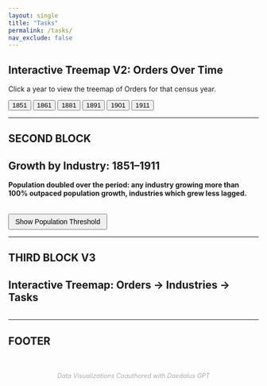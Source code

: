 ```yaml
---
layout: single
title: "Tasks"
permalink: /tasks/
nav_exclude: false
---
```


<script src="https://d3js.org/d3.v7.min.js"></script>

<!-- 1. This section creates the heading and buttons for selecting the year -->
<h2>Interactive Treemap V2: Orders Over Time</h2>
<p>Click a year to view the treemap of Orders for that census year.</p>

<!-- 2. Year selection buttons - each one calls the loadYear(year) JavaScript function -->
<div style="margin-bottom: 1em;">
  <button onclick="loadYear(1851)">1851</button>
  <button onclick="loadYear(1861)">1861</button>
  <button onclick="loadYear(1881)">1881</button>
  <button onclick="loadYear(1891)">1891</button>
  <button onclick="loadYear(1901)">1901</button>
  <button onclick="loadYear(1911)">1911</button>
</div>

<!-- 3. This div is the container where the treemap SVG (scalable Vector Graphics) will be inserted -->
<div id="treemap-time"></div>

<!-- 4. This is the JavaScript code that creates and inserts the SVG treemap -->
<script>
  // 4a. Basic settings and setup
  const width = 960;
  const height = 600;
  const color = d3.scaleOrdinal([
  "#5C6BC0", "#42A5F5", "#26A69A", "#9CCC65", "#FFCA28",
  "#EF5350", "#AB47BC", "#8D6E63", "#78909C", "#FF7043",
  "#66BB6A", "#D4E157", "#FFA726", "#29B6F6", "#BDBDBD"
]);
  // Create and append the SVG canvas to the container div
  const svg = d3.select("#treemap-time")
    .append("svg")
    .attr("viewBox", [0, 0, width, height])
    .style("font-family", "sans-serif")
    .style("font-size", "14px");

  // 4b. Function to load a given year's data and render the treemap
  function loadYear(year) {
    console.log(`Loading year: ${year}`);

    // Load the relevant JSON file
    d3.json(`/assets/data/orders_${year}.json`).then(data => {
      // Create a hierarchy from the data
      const root = d3.hierarchy(data)
        .sum(d => d.size || 0)
        .sort((a, b) => b.value - a.value);

      // Compute the treemap layout
      d3.treemap()
        .size([width, height])
        .paddingInner(2)(root);

      // Clear previous nodes
      svg.selectAll("*").remove();

      // Create groups for each top-level node (Orders)
      const nodes = svg.selectAll("g")
        .data(root.children)
        .join("g")
        .attr("transform", d => `translate(${d.x0},${d.y0})`);

      // Draw rectangles
      nodes.append("rect")
        .attr("width", d => d.x1 - d.x0)
        .attr("height", d => d.y1 - d.y0)
        .attr("fill", d => color(d.data.name));

      // Add labels
      nodes.append("text")
        .attr("x", 4)
        .attr("y", 18)
        .text(d => d.data.name)
        .attr("fill", "white");
    }).catch(err => {
      console.error("Error loading JSON:", err);
    });
  }

  // 4c. Initial load when the page first loads
  document.addEventListener("DOMContentLoaded", function () {
    loadYear(1851); // Show 1851 data by default
  });
</script>

 

---
SECOND BLOCK
---
<script src="https://d3js.org/d3.v7.min.js"></script>

<!-- 1. Headings and explanation -->
<h2> Growth by Industry: 1851–1911</h2>


<!-- 2. Container for the scatterplot -->
<div id="scatterplot"></div>

<!-- 3. Text Below Graph and Toggle Button -->
<h4 style="margin-top: 1em;">
  Population doubled over the period: any industry growing more than 100% outpaced population growth, industries which grew less lagged.
</h4>

<button onclick="showThreshold()" style="margin-top: 1em; padding: 6px 12px; font-size: 14px;">
  Show Population Threshold
</button>

<!-- 4. Scatterplot Script -->
<script>
document.addEventListener("DOMContentLoaded", function () {
  const margin = {top: 20, right: 30, bottom: 50, left: 60};
  const width = 960 - margin.left - margin.right;
  const height = 500 - margin.top - margin.bottom;

  const svg = d3.select("#scatterplot")
    .append("svg")
    .attr("viewBox", [0, 0, width + margin.left + margin.right, height + margin.top + margin.bottom])
    .append("g")
    .attr("transform", `translate(${margin.left},${margin.top})`);

  // 4a. Tooltip configuration
  const tooltip = d3.select("body")
    .append("div")
    .attr("class", "tooltip")
    .style("position", "absolute")
    .style("background", "white")
    .style("border", "1px solid #ccc")
    .style("padding", "8px 12px")
    .style("border-radius", "5px")
    .style("pointer-events", "none")
    .style("font-size", "15px")
    .style("font-weight", "bold")
    .style("visibility", "hidden")
    .style("box-shadow", "0 2px 6px rgba(0,0,0,0.2)");

  // 4b. Load CSV and plot data
  d3.csv("/assets/data/Industry.csv", d3.autoType).then(data => {
    const x = d3.scaleLinear()
      .domain(d3.extent(data, d => d.initial_size)).nice()
      .range([0, width]);

    const y = d3.scaleLinear()
      .domain(d3.extent(data, d => d.fold_growth)).nice()
      .range([height, 0]);

    // Axes
    svg.append("g")
      .attr("transform", `translate(0,${height})`)
      .call(d3.axisBottom(x));

    svg.append("g")
      .call(d3.axisLeft(y));

    // Axis Labels
    svg.append("text")
      .attr("x", width / 2)
      .attr("y", height + 40)
      .attr("text-anchor", "middle")
      .text("Initial Size of Industry");

    svg.append("text")
      .attr("transform", "rotate(-90)")
      .attr("x", -height / 2)
      .attr("y", -40)
      .attr("text-anchor", "middle")
      .text("Fold Increase (1851-1911");

    // 4c. Hidden threshold line
    svg.append("line")
      .attr("x1", 0)
      .attr("x2", width)
      .attr("y1", y(100))
      .attr("y2", y(100))
      .attr("stroke", "grey")
      .attr("stroke-width", 1.5)
      .attr("stroke-dasharray", "5,5")
      .style("visibility", "hidden");

    svg.append("text")
      .attr("x", width - 10)
      .attr("y", y(100) - 6)
      .attr("text-anchor", "end")
      .style("fill", "grey")
      .style("font-size", "12px")
      .style("visibility", "hidden")
      .text("Population doubled");

    // 4d. Plot the data points
    svg.selectAll("circle")
      .data(data)
      .join("circle")
      .attr("cx", d => x(d.initial_size))
      .attr("cy", d => y(d.fold_growth))
      .attr("r", 6)
      .attr("fill", "#6BAED6") // semi-light blue
      .on("mouseover", function (event, d) {
      const label = d.industry ? d.industry : `Occ ${d.occode}`;
      tooltip.style("visibility", "visible").text(label);
      d3.select(this).attr("stroke", "black").attr("stroke-width", 1.5);
      })
      .on("mousemove", function (event) {
        tooltip
          .style("left", (event.pageX + 10) + "px")
          .style("top", (event.pageY - 20) + "px");
      })
      .on("mouseout", function () {
        tooltip.style("visibility", "hidden");
        d3.select(this).attr("stroke", null);
      });
  });
});
</script>



<!-- 5. Function to reveal the threshold line on click -->
<script>
function showThreshold() {
  d3.selectAll("line").filter(function() {
    return d3.select(this).attr("y1") === d3.select(this).attr("y2");
  }).style("visibility", "visible");

  d3.selectAll("text").filter(function() {
    return d3.select(this).text() === "Population doubled";
  }).style("visibility", "visible");
}
</script>


--------------------------------------------------------------------------------
THIRD BLOCK V3
-------------------------------------------------------------------------------

<script src="https://d3js.org/d3.v7.min.js"></script>

<h2>Interactive Treemap: Orders → Industries → Tasks</h2>

<!-- 1. Treemap container -->
<div id="treemap"></div>

<!-- 2. Line chart title and container -->
<h3 id="line-title" style="margin-top: 2em;"></h3>
<div id="linechart"></div>

<script>
document.addEventListener("DOMContentLoaded", function () {
  const width = 960;
  const height = 600;
  const color = d3.scaleOrdinal(d3.schemeCategory10);

  const svg = d3.select("#treemap")
    .append("svg")
    .attr("viewBox", [0, 0, width, height])
    .style("font-family", "sans-serif")
    .style("font-size", "14px");

  const group = svg.append("g");

  let timeseriesData = [];

  Promise.all([
    d3.json("/assets/data/Tasks.json"),
    d3.csv("/assets/data/task_timeseries_toy.csv", d3.autoType)
  ]).then(([treemapData, csvData]) => {
    timeseriesData = csvData;

    const fullRoot = d3.hierarchy(treemapData)
      .sum(d => d.size || 0)
      .sort((a, b) => b.value - a.value);

    d3.treemap()
      .size([width, height])
      .paddingInner(2)(fullRoot);

    draw(fullRoot);

    function draw(activeNode) {
      group.selectAll("*").remove();

      const level = activeNode.depth;
      const parent = activeNode.parent;
      const siblings = parent ? parent.children : fullRoot.children;

      const boxes = group.selectAll("g")
        .data(siblings)
        .join("g")
        .attr("transform", d => `translate(${d.x0},${d.y0})`)
        .style("cursor", d => d.children ? "pointer" : "default")
        .on("click", (event, d) => {
          event.stopPropagation();

          if (d.children) {
            draw(d);
          } else if (d.depth === 3 && d.ancestors().some(a => a.data.name === "5.2")) {
            drawLineChartForIndustry("5.2");
          }
        });

      boxes.append("rect")
        .attr("width", d => d.x1 - d.x0)
        .attr("height", d => d.y1 - d.y0)
        .attr("fill", d => {
          if (d === activeNode) {
            const top = d.ancestors().slice(-2)[0]?.data.name || d.data.name;
            return color(top);
          }
          return level === 1 ? "#ddd" : "#aaa";
        })
        .attr("stroke", "#fff");

      boxes.append("text")
        .attr("x", 4)
        .attr("y", 18)
        .text(d => d.data.name)
        .attr("fill", d => d === activeNode ? "white" : "#444")
        .style("pointer-events", "none");

      if (activeNode.children) {
        const inner = group.append("g");

        inner.selectAll("g")
          .data(activeNode.children)
          .join("g")
          .attr("transform", d => `translate(${d.x0},${d.y0})`)
          .style("cursor", d => d.children ? "pointer" : "default")
          .on("click", (event, d) => {
            event.stopPropagation();
            if (d.children) {
              draw(d);
            } else if (d.depth === 3 && d.ancestors().some(a => a.data.name === "5.2")) {
              drawLineChartForIndustry("5.2");
            }
          })
          .call(g => {
            g.append("rect")
              .attr("width", d => d.x1 - d.x0)
              .attr("height", d => d.y1 - d.y0)
              .attr("fill", () => color(activeNode.data.name))
              .attr("stroke", "#fff");

            g.append("text")
              .attr("x", 4)
              .attr("y", 18)
              .text(d => d.data.name)
              .attr("fill", "white")
              .style("font-size", "12px")
              .style("pointer-events", "none");
          });

        svg.on("click", () => {
          if (activeNode.parent) draw(activeNode.parent);
        });
      }
    }
  });

  function drawLineChartForIndustry(industryCode) {
    d3.select("#linechart").selectAll("*").remove();
    d3.select("#line-title").text(`Task Trends for Industry ${industryCode}`);

    const margin = {top: 20, right: 30, bottom: 40, left: 60};
    const width = 600 - margin.left - margin.right;
    const height = 300 - margin.top - margin.bottom;

    const svg = d3.select("#linechart")
      .append("svg")
      .attr("width", width + margin.left + margin.right)
      .attr("height", height + margin.top + margin.bottom)
      .style("font-family", "sans-serif")
      .style("font-size", "12px")
      .append("g")
      .attr("transform", `translate(${margin.left},${margin.top})`);

    const industryData = timeseriesData.filter(d => d.industry === industryCode);

    const nested = d3.rollups(industryData, v => d3.sum(v, d => d.count), d => d.year)
      .map(([year, count]) => ({year, count}))
      .sort((a, b) => d3.ascending(a.year, b.year));

    if (nested.length === 0) {
      svg.append("text")
        .attr("x", width / 2)
        .attr("y", height / 2)
        .attr("text-anchor", "middle")
        .text("No Data Available");
      return;
    }

    const x = d3.scaleLinear()
      .domain(d3.extent(nested, d => d.year))
      .range([0, width]);

    const y = d3.scaleLinear()
      .domain([0, d3.max(nested, d => d.count)]).nice()
      .range([height, 0]);

    svg.append("g")
      .attr("transform", `translate(0,${height})`)
      .call(d3.axisBottom(x).tickFormat(d3.format("d")));

    svg.append("g")
      .call(d3.axisLeft(y));

    const line = d3.line()
      .x(d => x(d.year))
      .y(d => y(d.count));

    svg.append("path")
      .datum(nested)
      .attr("fill", "none")
      .attr("stroke", "#007ACC")
      .attr("stroke-width", 2)
      .attr("d", line);

    svg.selectAll("circle")
      .data(nested)
      .join("circle")
      .attr("cx", d => x(d.year))
      .attr("cy", d => y(d.count))
      .attr("r", 4)
      .attr("fill", "#007ACC");
  }
});
</script>



--------------------------------------------------------------------------------
FOOTER
-------------------------------------------------------------------------------

<!-- Footer credit -->
<p style="text-align: center; margin-top: 4em; font-size: 0.9em; color: #aaa; font-style: italic;">
  Data Visualizations Coauthored with Daedalus GPT
</p>

